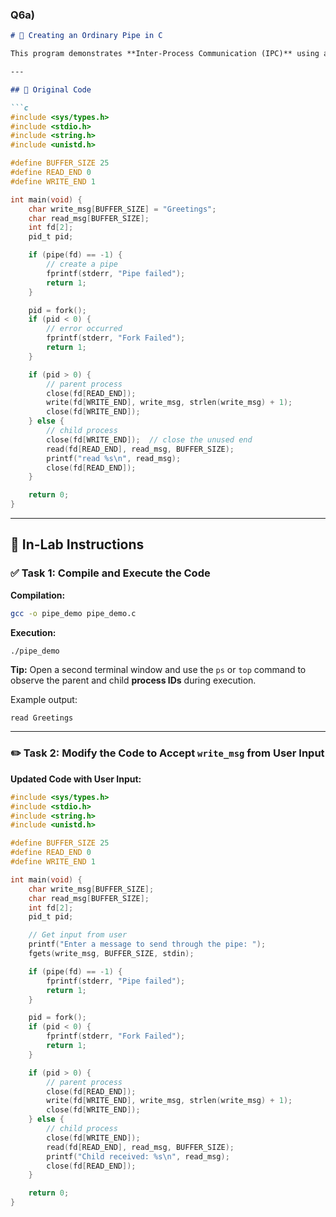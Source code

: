 ### Q6a)

```markdown
# 🔄 Creating an Ordinary Pipe in C

This program demonstrates **Inter-Process Communication (IPC)** using a **pipe** in C. It forks a child process and uses a unidirectional pipe to send a message from the parent to the child.

---

## 📄 Original Code

```c
#include <sys/types.h>
#include <stdio.h>
#include <string.h>
#include <unistd.h>

#define BUFFER_SIZE 25
#define READ_END 0
#define WRITE_END 1

int main(void) {
    char write_msg[BUFFER_SIZE] = "Greetings";
    char read_msg[BUFFER_SIZE];
    int fd[2];
    pid_t pid;

    if (pipe(fd) == -1) {
        // create a pipe
        fprintf(stderr, "Pipe failed");
        return 1;
    }

    pid = fork();
    if (pid < 0) {
        // error occurred
        fprintf(stderr, "Fork Failed");
        return 1;
    }

    if (pid > 0) {
        // parent process
        close(fd[READ_END]);
        write(fd[WRITE_END], write_msg, strlen(write_msg) + 1);
        close(fd[WRITE_END]);
    } else {
        // child process
        close(fd[WRITE_END]);  // close the unused end
        read(fd[READ_END], read_msg, BUFFER_SIZE);
        printf("read %s\n", read_msg);
        close(fd[READ_END]);
    }

    return 0;
}
```

---

## 🧪 In-Lab Instructions

### ✅ Task 1: Compile and Execute the Code

**Compilation:**

```bash
gcc -o pipe_demo pipe_demo.c
```

**Execution:**

```bash
./pipe_demo
```

**Tip:** Open a second terminal window and use the `ps` or `top` command to observe the parent and child **process IDs** during execution.

Example output:

```
read Greetings
```

---

### ✏️ Task 2: Modify the Code to Accept `write_msg` from User Input

**Updated Code with User Input:**

```c
#include <sys/types.h>
#include <stdio.h>
#include <string.h>
#include <unistd.h>

#define BUFFER_SIZE 25
#define READ_END 0
#define WRITE_END 1

int main(void) {
    char write_msg[BUFFER_SIZE];
    char read_msg[BUFFER_SIZE];
    int fd[2];
    pid_t pid;

    // Get input from user
    printf("Enter a message to send through the pipe: ");
    fgets(write_msg, BUFFER_SIZE, stdin);

    if (pipe(fd) == -1) {
        fprintf(stderr, "Pipe failed");
        return 1;
    }

    pid = fork();
    if (pid < 0) {
        fprintf(stderr, "Fork Failed");
        return 1;
    }

    if (pid > 0) {
        // parent process
        close(fd[READ_END]);
        write(fd[WRITE_END], write_msg, strlen(write_msg) + 1);
        close(fd[WRITE_END]);
    } else {
        // child process
        close(fd[WRITE_END]);
        read(fd[READ_END], read_msg, BUFFER_SIZE);
        printf("Child received: %s\n", read_msg);
        close(fd[READ_END]);
    }

    return 0;
}
```
